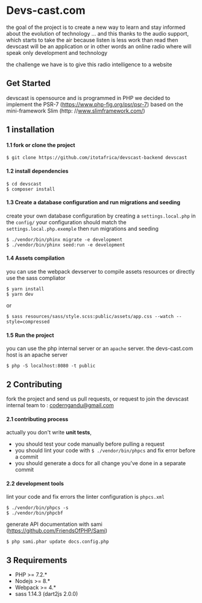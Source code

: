 # Devs-cast.com

the goal of the project is to create a new way to learn and stay informed about the evolution of technology ...
and this thanks to the audio support, which starts to take the air because listen is less work than read then devscast will be an application or in other words an online radio where will speak only development and technology

the challenge we have is to give this radio intelligence to a website

## Get Started
devscast is opensource and is programmed in PHP 
we decided to implement the PSR-7 (https://www.php-fig.org/psr/psr-7) 
based on the mini-framework Slim (http: //www.slimframework.com/)

## 1 installation
#### 1.1 fork or clone the project
```
$ git clone https://github.com/itotafrica/devscast-backend devscast
```

#### 1.2 install dependencies
```
$ cd devscast
$ composer install
```

#### 1.3 Create a database configuration and run migrations and seeding
create your own database configuration by creating a ``settings.local.php`` in the ``config/``
your configuration should match the ``settings.local.php.exemple`` then run migrations and seeding
```
$ ./vendor/bin/phinx migrate -e development
$ ./vendor/bin/phinx seed:run -e development
```

#### 1.4 Assets compilation
you can use the webpack devserver to compile assets resources or directly use the sass compliator
```
$ yarn install
$ yarn dev
```
or
```
$ sass resources/sass/style.scss:public/assets/app.css --watch --style=compressed
```

#### 1.5 Run the project
you can use the php internal server or an ``apache`` server. the devs-cast.com host is an apache server
```
$ php -S localhost:8080 -t public
```

## 2 Contributing

fork the project and send us pull requests, or request to join the devscast internal team to : coderngandu@gmail.com

#### 2.1 contributing process
actually you don't write **unit tests**, 
* you should test your code manually before pulling a request
* you should lint your code with ``$ ./vendor/bin/phpcs`` and fix error before a commit
* you should generate a docs for all change you've done in a separate commit

#### 2.2 development tools
lint your code and fix errors the linter configuration is ``phpcs.xml``
```
$ ./vendor/bin/phpcs -s
$ ./vendor/bin/phpcbf
```

generate API documentation with sami (https://github.com/FriendsOfPHP/Sami)
```
$ php sami.phar update docs.config.php
```

## 3 Requirements
* PHP >= 7.2.*
* Nodejs >= 8.*
* Webpack >= 4.*
* sass 1.14.3 (dart2js 2.0.0)